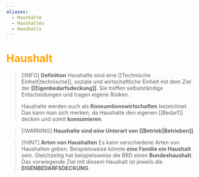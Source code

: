 ```yaml
---
aliases:
  - Haushalte
  - Haushaltes
  - Haushalts
---
```

# <font color = "orange">Haushalt</font> 

>[!INFO] **Definition**
>Haushalte sind eine [[Technische Einheit|technische]], soziale und wirtschaftliche Einheit mit dem Ziel der **[[Eigenbedarfsdeckung]]**. Sie treffen selbstständige Entscheidungen und tragen eigene Risiken.
>
>Haushalte werden auch als **Konsumtionswirtschaften** bezeichnet. Das kann man sich merken, da Haushalte den eigenen [[Bedarf]] decken und somit **konsumieren**.

>[!WARNING] **Haushalte sind eine Unterart von [[Betrieb|Betrieben]]**

>[!HINT] **Arten von Haushalten**
>Es kann verschiedene Arten von Haushalten geben. Beispielsweise könnte **eine Familie ein Haushalt** sein. Gleichzeitig hat beispielsweise die BRD einen **Bundeshaushalt**. Das vorwiegende Ziel mit diesem Haushalt ist jeweils die **EIGENBEDARFSDECKUNG**.
